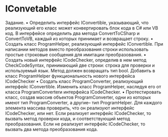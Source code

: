 # IConvetable
Задание.
•	Определить интерфейс IConvertible, указывающий, что реализующий его класс может конвертировать блок кода в С# или VB код.
В интерфейсе определить два метода ConvertToCSharp и ConvertToVB, каждый из которых принимает и возвращает строку.
•	Создать класс ProgramHelper, реализующий интерфейс IConvertible. При написании методов вместо преобразования строки использовать простые
строковые сообщения для имитации преобразования.
•	Создать новый интерфейс ICodeChecker, определив в нем метод CheckCodeSyntax, принимающий две строки: строка для проверки и используемый
язык. Метод должен возвращать тип bool. Добавить в класс ProgramHelper функциональность нового интерфейса IСodeChecker
•	Создать класс ProgramConverter, реализующий интерфейс IConvertible. Изменить класс ProgramHelper, наследуя его от класса 
ProgramConverterи интерфейса ICodeChecker.
•	Протестировать класс, создав массив объектов ProgramConverter, одни из которых имеют тип ProgramConverter, а другие– тип ProgramHelper.
Для каждого элемента массива проверить, что он реализуют интерфейс IСodeChecker, или нет. Если реализует интерфейс IСodeChecker, 
то вызвать метод проверки кода, и соответствующий метод преобразования. Если не реализует интерфейс IСodeChecker, то вызвать два метода 
преобразования кода.
